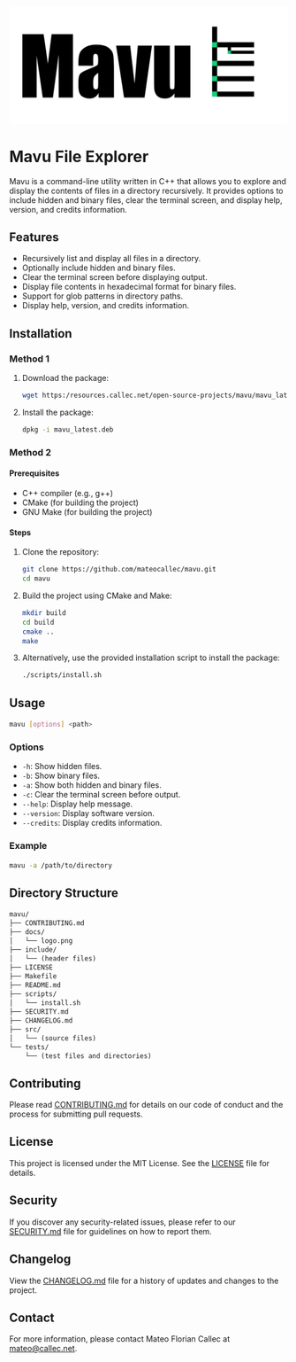 ![Mavu logo](https://github.com/mateocallec/mavu/blob/main/docs/logo.png?raw=true)

# Mavu File Explorer

Mavu is a command-line utility written in C++ that allows you to explore and display the contents of files in a directory recursively. It provides options to include hidden and binary files, clear the terminal screen, and display help, version, and credits information.

## Features

- Recursively list and display all files in a directory.
- Optionally include hidden and binary files.
- Clear the terminal screen before displaying output.
- Display file contents in hexadecimal format for binary files.
- Support for glob patterns in directory paths.
- Display help, version, and credits information.

## Installation

### Method 1

1. Download the package:
   ```sh
   wget https:/resources.callec.net/open-source-projects/mavu/mavu_latest.deb
   ```

2. Install the package:
   ```sh
   dpkg -i mavu_latest.deb
   ```

### Method 2

#### Prerequisites

- C++ compiler (e.g., g++)
- CMake (for building the project)
- GNU Make (for building the project)

#### Steps

1. Clone the repository:
   ```sh
   git clone https://github.com/mateocallec/mavu.git
   cd mavu
   ```

2. Build the project using CMake and Make:
   ```sh
   mkdir build
   cd build
   cmake ..
   make
   ```

3. Alternatively, use the provided installation script to install the package:
   ```sh
   ./scripts/install.sh
   ```

## Usage

```sh
mavu [options] <path>
```

### Options

- `-h`: Show hidden files.
- `-b`: Show binary files.
- `-a`: Show both hidden and binary files.
- `-c`: Clear the terminal screen before output.
- `--help`: Display help message.
- `--version`: Display software version.
- `--credits`: Display credits information.

### Example

```sh
mavu -a /path/to/directory
```

## Directory Structure

```
mavu/
├── CONTRIBUTING.md
├── docs/
│   └── logo.png
├── include/
│   └── (header files)
├── LICENSE
├── Makefile
├── README.md
├── scripts/
│   └── install.sh
├── SECURITY.md
├── CHANGELOG.md
├── src/
│   └── (source files)
└── tests/
    └── (test files and directories)
```

## Contributing

Please read [CONTRIBUTING.md](CONTRIBUTING.md) for details on our code of conduct and the process for submitting pull requests.

## License

This project is licensed under the MIT License. See the [LICENSE](LICENSE) file for details.

## Security

If you discover any security-related issues, please refer to our [SECURITY.md](SECURITY.md) file for guidelines on how to report them.

## Changelog

View the [CHANGELOG.md](CHANGELOG.md) file for a history of updates and changes to the project.

## Contact

For more information, please contact Mateo Florian Callec at [mateo@callec.net](mailto:mateo@callec.net).
